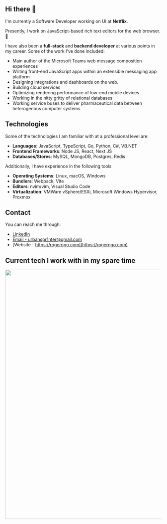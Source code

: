## Hi there 👋

I'm currently a Software Developer working on UI at **Netflix**. 

Presently, I work on JavaScript-based rich text editors for the web browser. 📝

I have also been a **full-stack** and **backend developer** at various points in my career. Some of the work I've done included:
* Main author of the Microsoft Teams web message composition experiences
* Writing front-end JavaScript apps within an extensible messaging app platform
* Designing integrations and dashboards on the web.
* Building cloud services
* Optimizing rendering performance of low-end mobile devices
* Working in the nitty gritty of relational databases
* Working service buses to deliver pharmaceutical data between heterogenous computer systems

## Technologies

Some of the technologies I am familiar with at a professional level are:

* **Languages**: JavaScript, TypeScript, Go, Python, C#, VB.NET
* **Frontend Frameworks**: Node JS, React, Next JS
* **Databases/Stores**: MySQL, MongoDB, Postgres, Redis

Additionally, I have experience in the following tools

* **Operating Systems**: Linux, macOS, Windows
* **Bundlers**: Webpack, Vite
* **Editors**: nvim/vim, Visual Studio Code
* **Virtualization**: VMWare vSphere/ESXi, Microsoft Windows Hypervisor, Proxmox

## Contact
You can reach me through:
* [LinkedIn](https://www.linkedin.com/in/rogerngo90)
* [Email - urbanspr1nter@gmail.com](mailto:urbanspr1nter@gmail.com)
* [Website - https://rogerngo.com](https://rogerngo.com)

## Current tech I work with in my spare time

<img width="800px" src="https://wakatime.com/share/@27a40763-3a77-4e90-9d02-32aaa4b82370/e32f6699-566b-488c-9f45-b9429a55d865.svg"/>

<!--
**urbanspr1nter/urbanspr1nter** is a ✨ _special_ ✨ repository because its `README.md` (this file) appears on your GitHub profile.

Here are some ideas to get you started:

- 🔭 I’m currently working on ...
- 🌱 I’m currently learning ...
- 👯 I’m looking to collaborate on ...
- 🤔 I’m looking for help with ...
- 💬 Ask me about ...
- 📫 How to reach me: ...
- 😄 Pronouns: ...
- ⚡ Fun fact: ...
-->

